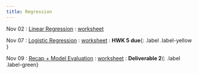```yaml
---
title: Regression
---
```


Nov 02 
: [Linear Regression](#) 
  : [worksheet](#)

Nov 07 
: [Logistic Regression](#) 
  : [worksheet](#) 
    : **HWK 5 due**{: .label .label-yellow }

Nov 09 
: [Recap + Model Evaluation](#) 
  : [worksheet](#)
    : **Deliverable 2**{: .label .label-green}
